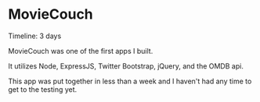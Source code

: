 # MovieCouch
Timeline: 3 days

MovieCouch was one of the first apps I built. 

It utilizes Node, ExpressJS, Twitter Bootstrap, jQuery, and the OMDB api.

This app was put together in less than a week and I haven't had any time to get to the testing yet.
